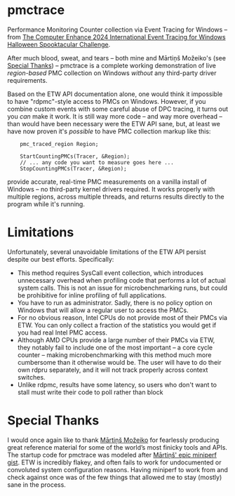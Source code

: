 # pmctrace

Performance Monitoring Counter collection via Event Tracing for Windows – from [The Computer Enhance 2024 International Event Tracing for Windows Halloween Spooktacular Challenge](https://www.computerenhance.com/p/announcing-the-etw-halloween-spooktacular).

After much blood, sweat, and tears – both mine and Mārtiņš Možeiko's (see [Special Thanks](#special-thanks)) – pmctrace is a complete working demonstration of live _region-based_ PMC collection on Windows _without_ any third-party driver requirements.

Based on the ETW API documentation alone, one would think it impossible to have "rdpmc"-style access to PMCs on Windows. However, if you combine custom events with some careful abuse of DPC tracing, it turns out you _can_ make it work. It is still way more code – and way more overhead – than would have been necessary were the ETW API sane, but, at least we have now proven it's _possible_ to have PMC collection markup like this:

```
    pmc_traced_region Region;

    StartCountingPMCs(Tracer, &Region);
    // ... any code you want to measure goes here ...
    StopCountingPMCs(Tracer, &Region);
```

provide accurate, real-time PMC measurements on a vanilla install of Windows – no third-party kernel drivers required. It works properly with multiple regions, across multiple threads, and returns results directly to the program while it's running.

# Limitations

Unfortunately, several unavoidable limitations of the ETW API persist despite our best efforts. Specifically:

* This method requires SysCall event collection, which introduces unnecessary overhead when profiling code that performs a lot of actual system calls. This is not an issue for microbenchmarking runs, but could be prohibitive for inline profiling of full applications.
* You have to run as administrator. Sadly, there is no policy option on Windows that will allow a regular user to access the PMCs.
* For no obvious reason, Intel CPUs do not provide most of their PMCs via ETW. You can only collect a fraction of the statistics you would get if you had real Intel PMC access.
* Although AMD CPUs provide a large number of their PMCs via ETW, they notably fail to include one of the most important – a core cycle counter – making microbenchmarking with this method much more cumbersome than it otherwise would be. The user will have to do their own rdpru separately, and it will not track properly across context switches.
* Unlike rdpmc, results have some latency, so users who don't want to stall must write their code to poll rather than block

# Special Thanks

I would once again like to thank [Mārtiņš Možeiko](https://gist.github.com/mmozeiko) for fearlessly producing great reference material for some of the world’s most finicky tools and APIs. The startup code for pmctrace was modeled after [Mārtiņš' epic miniperf gist](https://gist.github.com/mmozeiko/bd5923bcd9d20b5b9946691932ec95fa). ETW is incredibly flakey, and often fails to work for undocumented or convoluted system configuration reasons. Having miniperf to work from and check against once was of the few things that allowed me to stay (mostly) sane in the process.
